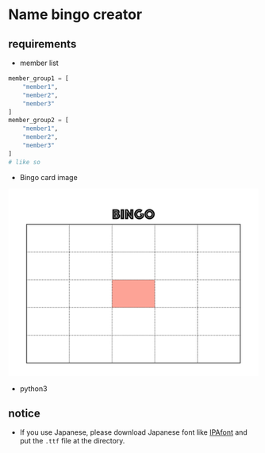 # Name bingo creator

## requirements
- member list

```python
member_group1 = [
    "member1",
    "member2",
    "member3"
]
member_group2 = [
    "member1",
    "member2",
    "member3"
]
# like so
```

- Bingo card image

![bingo card](./bingo_sample.png)

- python3

## notice

- If you use Japanese, please download Japanese font like [IPAfont](https://ipafont.ipa.go.jp/node26#jp) and put the `.ttf` file at the directory.